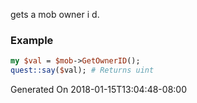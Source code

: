 gets a mob owner i d.
### Example

```perl
my $val = $mob->GetOwnerID();
quest::say($val); # Returns uint
```


Generated On 2018-01-15T13:04:48-08:00